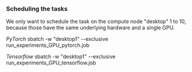 ### Scheduling the tasks
We only want to schedule the task on the compute node "desktop" 1 to 10, because those have the same underlying hardware and a single GPU.

*PyTorch*
sbatch -w "desktop1" --exclusive run_experiments_GPU_pytorch.job

*Tensorflow*
sbatch -w "desktop1" --exclusive run_experiments_GPU_tensorflow.job